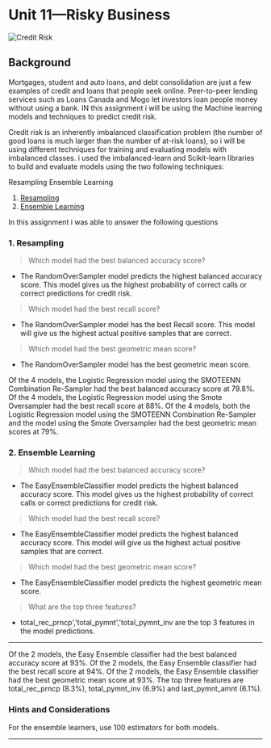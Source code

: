 # Unit 11—Risky Business

![Credit Risk](Images/credit-risk.jpg)

## Background

Mortgages, student and auto loans, and debt consolidation are just a few examples of credit and loans that people seek online. Peer-to-peer lending services such as Loans Canada and Mogo let investors loan people money without using a bank. IN this assignment i will be using the Machine learning models and techniques to predict credit risk.

Credit risk is an inherently imbalanced classification problem (the number of good loans is much larger than the number of at-risk loans), so i will be using different techniques for training and evaluating models with imbalanced classes. i used the imbalanced-learn and Scikit-learn libraries to build and evaluate models using the two following techniques:

Resampling
Ensemble Learning

1. [Resampling](#Resampling)
2. [Ensemble Learning](#Ensemble-Learning)

In this assignment i was able to answer the following questions

### 1. Resampling

> Which model had the best balanced accuracy score?
* The RandomOverSampler model predicts the highest balanced accuracy score. This model gives us the highest probability of correct calls or correct predictions for credit risk.
> Which model had the best recall score?
* The RandomOverSampler model has the best Recall score. This model will give us the highest actual positive samples that are correct.
> Which model had the best geometric mean score?
* The RandomOverSampler model has the best geometric mean score.


Of the 4 models, the Logistic Regression model using the SMOTEENN Combination Re-Sampler had the best balanced accuracy score at 79.8%.
Of the 4 models, the Logistic Regression model using the Smote Oversampler had the best recall score at 88%.
Of the 4 models, both the Logistic Regression model using the SMOTEENN Combination Re-Sampler and the model using the Smote Oversampler had the best geometric mean scores at 79%.

### 2. Ensemble Learning

> Which model had the best balanced accuracy score?
* The EasyEnsembleClassifier model predicts the highest balanced accuracy score. This model gives us the highest probability of correct calls or correct predictions for credit risk.
> Which model had the best recall score?
* The EasyEnsembleClassifier model predicts the highest balanced accuracy score. This model will give us the highest actual positive samples that are correct.
> Which model had the best geometric mean score?
* The EasyEnsembleClassifier model predicts the highest geometric mean score.
> What are the top three features?
* total_rec_prncp','total_pymnt','total_pymnt_inv are the top 3 features in the model predictions.

---

Of the 2 models, the Easy Ensemble classifier had the best balanced accuracy score at 93%.
Of the 2 models, the Easy Ensemble classifier had the best recall score at 94%.
Of the 2 models, the Easy Ensemble classifier had the best geometric mean score at 93%.
The top three features are total_rec_prncp (8.3%), total_pymnt_inv (6.9%) and last_pymnt_amnt (6.1%).

### Hints and Considerations

For the ensemble learners, use 100 estimators for both models.

---

